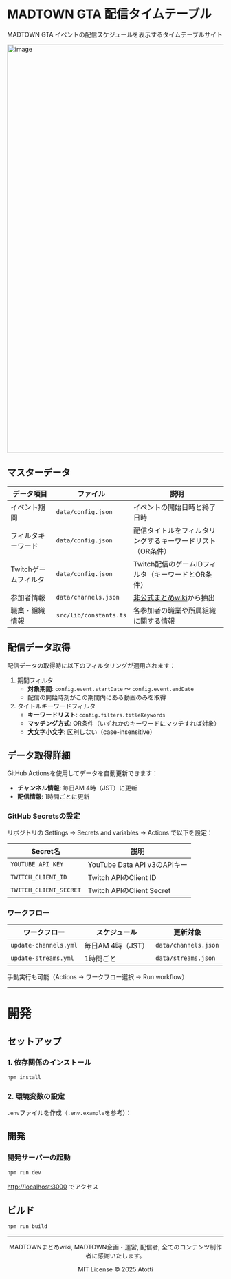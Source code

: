 # MADTOWN GTA 配信タイムテーブル

MADTOWN GTA イベントの配信スケジュールを表示するタイムテーブルサイト

<img width="1710" height="948" alt="image" src="https://github.com/user-attachments/assets/80aa74dc-34cf-4ff9-96dd-3808bd6d407b" />


## マスターデータ

| データ項目 | ファイル | 説明 |
|-----------|---------|------|
| イベント期間 | `data/config.json` | イベントの開始日時と終了日時 |
| フィルタキーワード | `data/config.json` | 配信タイトルをフィルタリングするキーワードリスト（OR条件） |
| Twitchゲームフィルタ | `data/config.json` | Twitch配信のゲームIDフィルタ（キーワードとOR条件） |
| 参加者情報 | `data/channels.json` | [非公式まとめwiki](https://w.atwiki.jp/madtowngta1/pages/12.html)から抽出 |
| 職業・組織情報 | `src/lib/constants.ts` | 各参加者の職業や所属組織に関する情報 |

## 配信データ取得

配信データの取得時に以下のフィルタリングが適用されます：

1. 期間フィルタ
   - **対象期間**: `config.event.startDate` 〜 `config.event.endDate`
   - 配信の開始時刻がこの期間内にある動画のみを取得
2. タイトルキーワードフィルタ
   - **キーワードリスト**: `config.filters.titleKeywords`
   - **マッチング方式**: OR条件（いずれかのキーワードにマッチすれば対象）
   - **大文字小文字**: 区別しない（case-insensitive）

## データ取得詳細

GitHub Actionsを使用してデータを自動更新できます：

- **チャンネル情報**: 毎日AM 4時（JST）に更新
- **配信情報**: 1時間ごとに更新

### GitHub Secretsの設定

リポジトリの Settings → Secrets and variables → Actions で以下を設定：

| Secret名 | 説明 |
|---------|------|
| `YOUTUBE_API_KEY` | YouTube Data API v3のAPIキー |
| `TWITCH_CLIENT_ID` | Twitch APIのClient ID |
| `TWITCH_CLIENT_SECRET` | Twitch APIのClient Secret |

### ワークフロー

| ワークフロー | スケジュール | 更新対象 |
|------------|------------|---------|
| `update-channels.yml` | 毎日AM 4時（JST） | `data/channels.json` |
| `update-streams.yml` | 1時間ごと | `data/streams.json` |

手動実行も可能（Actions → ワークフロー選択 → Run workflow）

---

# 開発

## セットアップ

### 1. 依存関係のインストール

```bash
npm install
```

### 2. 環境変数の設定

`.env`ファイルを作成（`.env.example`を参考）：

## 開発

### 開発サーバーの起動

```bash
npm run dev
```

[http://localhost:3000](http://localhost:3000) でアクセス

## ビルド

```bash
npm run build
```

---

<div align="center">
   <p>MADTOWNまとめwiki, MADTOWN企画・運営, 配信者, 全てのコンテンツ制作者に感謝いたします。</p>
   <p>MIT License © 2025 Atotti</p>
</div>
